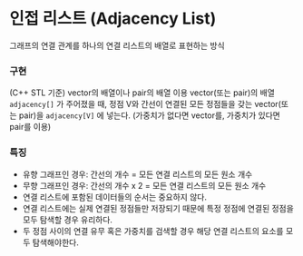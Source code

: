 # 인접 리스트 (Adjacency List)

 그래프의 연결 관계를 하나의 연결 리스트의 배열로 표현하는 방식

### 구현

 (C++ STL 기준) vector의 배열이나 pair의 배열 이용 vector(또는 pair)의 배열 `adjacency[]` 가 주어졌을 때, 정점 V와 간선이 연결된 모든 정점들을 갖는 vector(또는 pair)을 `adjacency[V]` 에 넣는다. (가중치가 없다면 vector를, 가중치가 있다면 pair를 이용)

### 특징

- 유향 그래프인 경우: 간선의 개수 = 모든 연결 리스트의 모든 원소 개수
- 무향 그래프인 경우: 간선의 개수 x 2 = 모든 연결 리스트의 모든 원소 개수
- 연결 리스트에 포함된 데이터들의 순서는 중요하지 않다.
- 연결 리스트에는 실제 연결된 정점들만 저장되기 때문에 특정 정점에 연결된 정점을 모두 탐색할 경우 유리하다.
- 두 정점 사이의 연결 유무 혹은 가중치를 검색할 경우 해당 연결 리스트의 요소를 모두 탐색해야한다.

